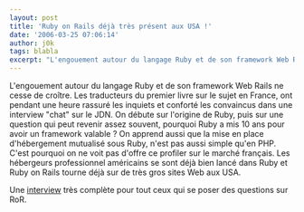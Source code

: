 ```yaml
---
layout: post
title: 'Ruby on Rails déjà très présent aux USA !'
date: '2006-03-25 07:06:14'
author: j0k
tags: blabla
excerpt: "L'engouement autour du langage Ruby et de son framework Web Rails ne cesse de croître. Les traducteurs du premier livre sur le sujet en France, ont pendant une heure rassuré les inquiets et conforté les convaincus dans une interview &quot;chat&quot; sur le JDN.     \nOn débute sur l'origine de Ruby, puis sur une question qui peut revenir assez souvent, pourquoi      …"
---
```


L'engouement autour du langage Ruby et de son framework Web Rails ne cesse de croître. Les traducteurs du premier livre sur le sujet en France, ont pendant une heure rassuré les inquiets et conforté les convaincus dans une interview &quot;chat&quot; sur le JDN.
On débute sur l'origine de Ruby, puis sur une question qui peut revenir assez souvent, pourquoi Ruby a mis 10 ans pour avoir un framework valable ?   On apprend aussi que la mise en place d'hébergement mutualisé sous Ruby, n'est pas aussi simple qu'en PHP. C'est pourquoi on ne voit pas d'offre ce profiler sur le marché français. Les hébergeurs professionnel américains se sont déjà bien lancé dans Ruby et Ruby on Rails tourne déjà sur de très gros sites Web aux USA.

Une [interview](http://developpeur.journaldunet.com/itws/060324-itw-rubyonrails-julliard-piacentini.shtml) très complète pour tout ceux qui se poser des questions sur RoR.
